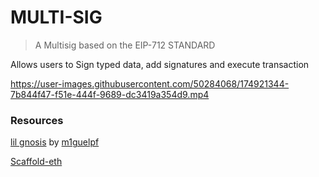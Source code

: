 # MULTI-SIG

> A Multisig based on the EIP-712 STANDARD 

Allows users to Sign typed data, add signatures and execute transaction




https://user-images.githubusercontent.com/50284068/174921344-7b844f47-f51e-444f-9689-dc3419a354d9.mp4

### Resources
[lil gnosis](https://github.com/m1guelpf/lil-web3/blob/main/src/LilGnosis.sol) by [m1guelpf](https://github.com/m1guelpf)

[Scaffold-eth](https://github.com/scaffold-eth/scaffold-eth-examples/tree/meta-multi-sig)
